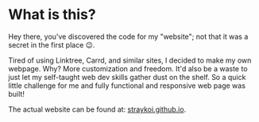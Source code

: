 # What is this?
Hey there, you've discovered the code for my "website"; not that it was a secret in the first place 😉.

Tired of using Linktree, Carrd, and similar sites, I decided to make my own webpage. Why? More customization and freedom. It'd also be a waste to just let my self-taught web dev skills gather dust on the shelf. So a quick little challenge for me and fully functional and responsive web page was built!

The actual website can be found at: [straykoi.github.io](https://straykoi.github.io/).
